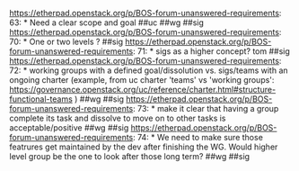 https://etherpad.openstack.org/p/BOS-forum-unanswered-requirements: 63: * Need a clear scope and goal  ##uc ##wg ##sig
https://etherpad.openstack.org/p/BOS-forum-unanswered-requirements: 70: * One or two levels ?  ##sig
https://etherpad.openstack.org/p/BOS-forum-unanswered-requirements: 71: * sigs as a higher concept? tom   ##sig
https://etherpad.openstack.org/p/BOS-forum-unanswered-requirements: 72: * working groups with a defined goal/dissolution vs. sigs/teams with an ongoing charter (example, from uc charter 'teams' vs 'working groups': https://governance.openstack.org/uc/reference/charter.html#structure-functional-teams )   ##wg ##sig
https://etherpad.openstack.org/p/BOS-forum-unanswered-requirements: 73: * make it clear that having a group complete its task and dissolve to move on to other tasks is acceptable/positive  ##wg ##sig
https://etherpad.openstack.org/p/BOS-forum-unanswered-requirements: 74: * We need to make sure those featrures get maintained by the dev after finishing the WG.  Would higher level group be the one to look after those long term? ##wg ##sig
